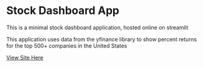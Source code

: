<h1>Stock Dashboard App</h1>
<p1>This is a minimal stock dashboard application, hosted online on streamlit</p1>
<p>This application uses data from the yfinance library to show percent returns for the top 500+ companies in the United States</p>
<a href="https://stockscheck.streamlit.app/">View Site Here</a>
